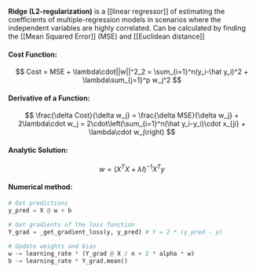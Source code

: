**Ridge (L2-regularization)** is a [[linear regressor]] of estimating the coefficients of multiple-regression models in scenarios where the independent variables are highly correlated. Can be calculated by finding the [[Mean Squared Error]] (MSE) and [[Euclidean distance]]

#### Cost Function:
$$
Cost = MSE + \lambda\cdot||w||^2_2 = \sum_{i=1}^n(y_i-\hat y_i)^2 + \lambda\sum_{j=1}^p w_j^2
$$

#### Derivative of a Function:
$$
\frac{\delta Cost}{\delta w_j} = \frac{\delta MSE}{\delta w_j} + 2\lambda\cdot w_j = 2\cdot\left(\sum_{i=1}^n(\hat y_i-y_i)\cdot x_{ji} + \lambda\cdot w_j\right)
$$

#### Analytic Solution:
$$
w = (X^TX+\lambda I)^{-1}X^Ty
$$

#### Numerical method:

```python
# Get predictions
y_pred = X @ w + b

# Get gradients of the loss function
Y_grad = _get_gradient_loss(y, y_pred) # Y = 2 * (y_pred - y)

# Update weights and bias
w -= learning_rate * (Y_grad @ X / n + 2 * alpha * w)
b -= learning_rate * Y_grad.mean()
```